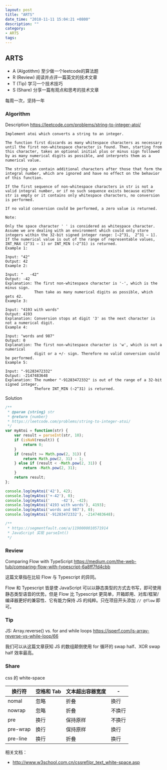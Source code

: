 ```yaml
---
layout: post
title: "ARTS"
date_time: "2018-11-11 15:04:21 +0800"
description: ""
category:
- ARTS
tags:
---
```


## ARTS

- A (Algotithm) 至少做一个leetcode的算法题
- R (Review) 阅读并点评一篇英文的技术文章
- T (Tip) 学习一个技术技巧
- S (Share) 分享一篇有观点和思考的技术文章

每周一次，坚持一年

### Algorithm

Description
<https://leetcode.com/problems/string-to-integer-atoi/>

```
Implement atoi which converts a string to an integer.

The function first discards as many whitespace characters as necessary until the first non-whitespace character is found. Then, starting from this character, takes an optional initial plus or minus sign followed by as many numerical digits as possible, and interprets them as a numerical value.

The string can contain additional characters after those that form the integral number, which are ignored and have no effect on the behavior of this function.

If the first sequence of non-whitespace characters in str is not a valid integral number, or if no such sequence exists because either str is empty or it contains only whitespace characters, no conversion is performed.

If no valid conversion could be performed, a zero value is returned.

Note:

Only the space character ' ' is considered as whitespace character.
Assume we are dealing with an environment which could only store integers within the 32-bit signed integer range: [−2^31,  2^31 − 1]. If the numerical value is out of the range of representable values, INT_MAX (2^31 − 1) or INT_MIN (−2^31) is returned.
Example 1:

Input: "42"
Output: 42
Example 2:

Input: "   -42"
Output: -42
Explanation: The first non-whitespace character is '-', which is the minus sign.
             Then take as many numerical digits as possible, which gets 42.
Example 3:

Input: "4193 with words"
Output: 4193
Explanation: Conversion stops at digit '3' as the next character is not a numerical digit.
Example 4:

Input: "words and 987"
Output: 0
Explanation: The first non-whitespace character is 'w', which is not a numerical
             digit or a +/- sign. Therefore no valid conversion could be performed.
Example 5:

Input: "-91283472332"
Output: -2147483648
Explanation: The number "-91283472332" is out of the range of a 32-bit signed integer.
             Thefore INT_MIN (−2^31) is returned.
```

Solution

```JavaScript
/**
 * @param {string} str
 * @return {number}
 * https://leetcode.com/problems/string-to-integer-atoi/
 */
var myAtoi = function(str) {
    var result = parseInt(str, 10);
    if (isNaN(result)) {
        return 0;
    }
    if (result >= Math.pow(2, 31)) {
        return Math.pow(2, 31) - 1;
    } else if (result < -Math.pow(2, 31)) {
        return -Math.pow(2, 31);
    }
    return result;
};

console.log(myAtoi('42'), 42);
console.log(myAtoi('+-42'), 0);
console.log(myAtoi('     -42'), -42);
console.log(myAtoi('4193 with words'), 4193);
console.log(myAtoi('words and 987'), 0);
console.log(myAtoi('-91283472332'), -2147483648);

/**
 * https://segmentfault.com/a/1190000010571914
 * JavaScript 实现 parseInt()
 */

```

### Review

Comparing Flow with TypeScript
<https://medium.com/the-web-tub/comparing-flow-with-typescript-6a8ff7fd4cbb>

这篇文章指在比较 Flow 与 Typescript 的异同。

Flow 和 Typescript 皆是使 JavaScript 可以以静态类型的方式去书写，即可使用静态类型语音的优势。但是 Flow 比 Typescript 更简单，开箱即用、对库/框架/编译器更好的兼容性、它有能力保持 JS 的纯粹。只在项目开头添加 ```// @flow``` 即可。

### Tip

JS: Array.reverse() vs. for and while loops
https://jsperf.com/js-array-reverse-vs-while-loop/66

我们可以从这篇文章获知 JS 的数组颠倒使用 for 循环的 swap half、XOR swap half 效率最高。

### Share

css 的 white-space

| 换行符 | 空格和 Tab | 文本超出容器宽度 | - |
|-|-|-|-|
| nomal |  忽略 |  折叠 |  换行 |
| nowrap |  忽略 |  折叠 |  不换行 |
| pre |  换行 |  保持原样 |  不换行 |
| pre-wrap |  换行 |  保持原样 |  换行 |
| pre-line |  换行 |  折叠 |  换行 |

相关文档：
- <http://www.w3school.com.cn/cssref/pr_text_white-space.asp>
